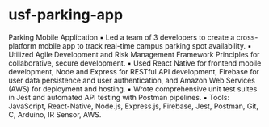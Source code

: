 # usf-parking-app

Parking Mobile Application
▪ Led a team of 3 developers to create a cross-platform mobile app to track real-time campus parking spot availability.
▪ Utilized Agile Development and Risk Management Framework Principles for collaborative, secure development.
▪ Used React Native for frontend mobile development, Node and Express for RESTful API development, Firebase 
for user data persistence and user authentication, and Amazon Web Services (AWS) for deployment and hosting.
▪ Wrote comprehensive unit test suites in Jest and automated API testing with Postman pipelines.
▪ Tools: JavaScript, React-Native, Node.js, Express.js, Firebase, Jest, Postman, Git, C, Arduino, IR Sensor, AWS.

